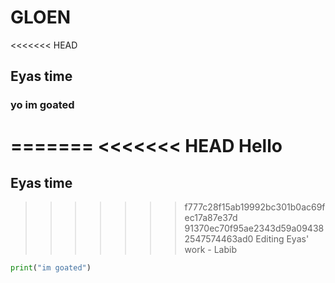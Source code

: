 # GLOEN

<<<<<<< HEAD
## Eyas time

### yo im goated 
=======
<<<<<<< HEAD
Hello
=======
## Eyas time
>>>>>>> f777c28f15ab19992bc301b0ac69fec17a87e37d
>>>>>>> 91370ec70f95ae2343d59a094382547574463ad0
 Editing Eyas' work - Labib

```python
print("im goated")
```
